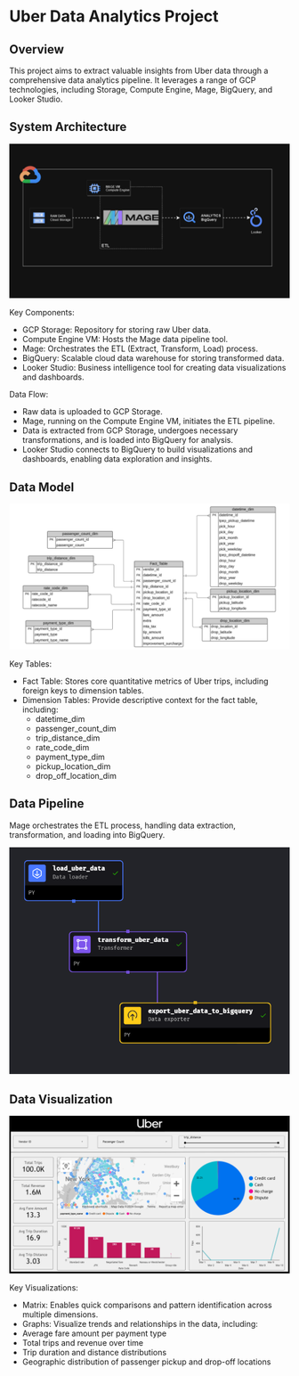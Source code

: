 
# Uber Data Analytics Project

## Overview

This project aims to extract valuable insights from Uber data through a comprehensive data analytics pipeline.
It leverages a range of GCP technologies, including Storage, Compute Engine, Mage, BigQuery, and Looker Studio.

## System Architecture

![System Architecture Diagram](uber_architecture.png)

Key Components:

- GCP Storage: Repository for storing raw Uber data.
- Compute Engine VM: Hosts the Mage data pipeline tool.
- Mage: Orchestrates the ETL (Extract, Transform, Load) process.
- BigQuery: Scalable cloud data warehouse for storing transformed data.
- Looker Studio: Business intelligence tool for creating data visualizations and dashboards.

Data Flow:

- Raw data is uploaded to GCP Storage.
- Mage, running on the Compute Engine VM, initiates the ETL pipeline.
- Data is extracted from GCP Storage, undergoes necessary transformations, and is loaded into BigQuery for analysis.
- Looker Studio connects to BigQuery to build visualizations and dashboards, enabling data exploration and insights.

## Data Model

![Fact-Dimension Table Diagram](factVSdim.png)

Key Tables:

- Fact Table: Stores core quantitative metrics of Uber trips, including foreign keys to dimension tables.
- Dimension Tables: Provide descriptive context for the fact table, including:
    - datetime_dim
    - passenger_count_dim
    - trip_distance_dim
    - rate_code_dim
    - payment_type_dim
    - pickup_location_dim
    - drop_off_location_dim

## Data Pipeline

Mage orchestrates the ETL process, handling data extraction, transformation, and loading into BigQuery.

![Data Pipeline](mage_pipeline.png)

## Data Visualization

![Dashboard Screenshot](lookerDashboard.PNG)

Key Visualizations:

- Matrix: Enables quick comparisons and pattern identification across multiple dimensions.
- Graphs: Visualize trends and relationships in the data, including:
- Average fare amount per payment type
- Total trips and revenue over time
- Trip duration and distance distributions
- Geographic distribution of passenger pickup and drop-off locations
